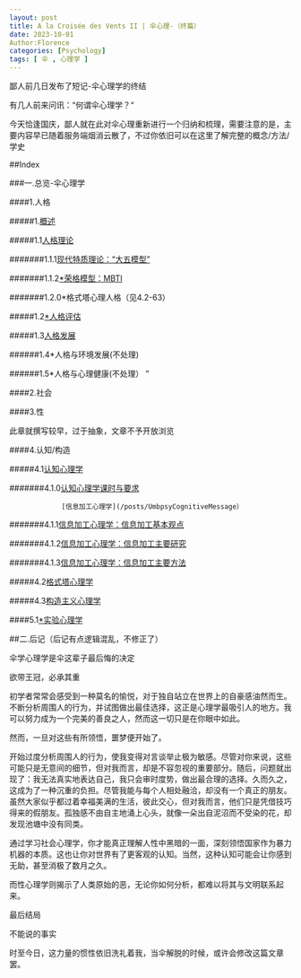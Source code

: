 ```yaml
---
layout: post
title: A la Croisée des Vents II | 伞心理-（终篇）
date: 2023-10-01
Author:Florence
categories: [Psychology]
tags: [ 伞 , 心理学 ]
---
```


鄙人前几日发布了短记-伞心理学的终结

有几人前来问讯：“何谓伞心理学？“

今天恰逢国庆，鄙人就在此对伞心理重新进行一个归纳和梳理，需要注意的是，主要内容早已随着服务端烟消云散了，不过你依旧可以在这里了解完整的概念/方法/学史


##Index

###一.总览-伞心理学

####1.人格

#####1.[概述](/posts/UmbpsyPersonalitiesQuote)

#####1.1[人格理论](/posts/UmbpsyPersonalitiesTheory)
  
  #######1.1.1[现代特质理论：“大五模型”](/posts/UmbpsyPersonalitiesFIVEmodel)
  
  #######1.1.2[*荣格模型：MBTI](/posts/UmbpsyPersonalitiesMBTI)
  
  #######1.2.0*格式塔心理人格（见4.2-63）
  
#####1.2[*人格评估](/posts/UmbpsyPersonalitiesJudge)
  
#####1.3[人格发展](/posts/UmbpsyPersonalitiesDevelopment)
  
######1.4*人格与环境发展(不处理)
  
######1.5*人格与心理健康(不处理）
”

####2.社会

####3.性

此章就撰写较早，过于抽象，文章不予开放浏览

####4.认知/构造

#####4.1[认知心理学](/posts/UmbpsyCognitive)

  #######4.1.0[认知心理学课时与要求](/posts/UmbpsyCognitiveQuest)
  
                 [信息加工心理学](/posts/UmbpsyCognitiveMessage）
  
  #######4.1.1[信息加工心理学：信息加工基本观点](/posts/UmbpsyCognitiveMessageOpinion)
  
  #######4.1.2[信息加工心理学：信息加工主要研究](/posts/UmbpsyCognitiveMessageReserch)
  
  #######4.1.3[信息加工心理学：信息加工主要方法](/posts/UmbpsyCognitiveMethod)

#####4.2[格式塔心理学](/posts/UmbpsyGestalt)

#####4.3[构造主义心理学](/posts/UmbpsyStructural)

####5.1[*实验心理学](/posts/UmbpsyExperimental)


 
  
##二.后记（后记有点逻辑混乱，不修正了）

伞学心理学是伞这辈子最后悔的决定

欲带王冠，必承其重

初学者常常会感受到一种莫名的愉悦，对于独自站立在世界上的自豪感油然而生。不断分析周围人的行为，并试图做出最佳选择，这正是心理学最吸引人的地方。我可以努力成为一个完美的善良之人，然而这一切只是在你眼中如此。

然而，一旦对这些有所领悟，噩梦便开始了。

开始过度分析周围人的行为，使我变得对言谈举止极为敏感。尽管对你来说，这些可能只是无意间的细节，但对我而言，却是不容忽视的重要部分。随后，问题就出现了：我无法真实地表达自己，我只会审时度势，做出最合理的选择。久而久之，这成为了一种沉重的负担。尽管我能与每个人相处融洽，却没有一个真正的朋友。虽然大家似乎都过着幸福美满的生活，彼此交心，但对我而言，他们只是凭借技巧得来的假朋友。孤独感不由自主地涌上心头，就像一朵出自泥沼而不受染的花，却发现池塘中没有同类。

通过学习社会心理学，你才能真正理解人性中黑暗的一面，深刻领悟国家作为暴力机器的本质。这也让你对世界有了更客观的认知。当然，这种认知可能会让你感到无助，甚至消极了数月之久。

而性心理学则揭示了人类原始的恶，无论你如何分析，都难以将其与文明联系起来。

最后结局

不能说的事实

时至今日，这力量的惯性依旧洗礼着我，当伞解脱的时候，或许会修改这篇文章罢。